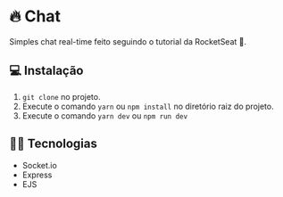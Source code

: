 # 🔥 Chat

Simples chat real-time feito seguindo o tutorial da RocketSeat 🚀.

## 💻 Instalação
1. ```git clone``` no projeto.
2. Execute o comando ```yarn``` ou ```npm install``` no diretório raiz do projeto.
3. Execute o comando ```yarn dev``` ou ```npm run dev```

## 👩‍💻 Tecnologias

 - Socket.io
 - Express
 - EJS

